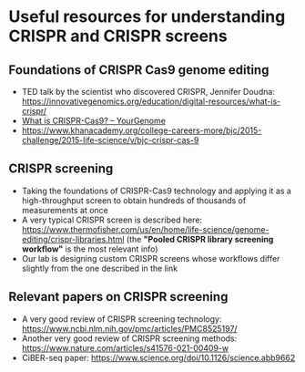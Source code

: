 # Useful resources for understanding CRISPR and CRISPR screens

## Foundations of CRISPR Cas9 genome editing
- TED talk by the scientist who discovered CRISPR, Jennifer Doudna:
https://innovativegenomics.org/education/digital-resources/what-is-crispr/ 
- [What is CRISPR-Cas9? – YourGenome](https://www.yourgenome.org/facts/what-is-crispr-cas9/)
- https://www.khanacademy.org/college-careers-more/bjc/2015-challenge/2015-life-science/v/bjc-crispr-cas-9

## CRISPR screening
- Taking the foundations of CRISPR-Cas9 technology and applying it as a high-throughput screen to obtain hundreds of thousands of measurements at once
- A very typical CRISPR screen is described here: https://www.thermofisher.com/us/en/home/life-science/genome-editing/crispr-libraries.html (the **"Pooled CRISPR library screening workflow"** is the most relevant info)
- Our lab is designing custom CRISPR screens whose workflows differ slightly from the one described in the link

## Relevant papers on CRISPR screening
- A very good review of CRISPR screening technology: https://www.ncbi.nlm.nih.gov/pmc/articles/PMC8525197/
- Another very good review of CRISPR screening methods: https://www.nature.com/articles/s41576-021-00409-w
- CiBER-seq paper: https://www.science.org/doi/10.1126/science.abb9662